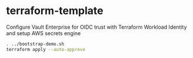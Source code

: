# terraform-template

Configure Vault Enterprise for OIDC trust with Terraform Workload Identity and setup AWS secrets engine

```sh
. ../bootstrap-demo.sh
terraform apply --auto-approve
```
